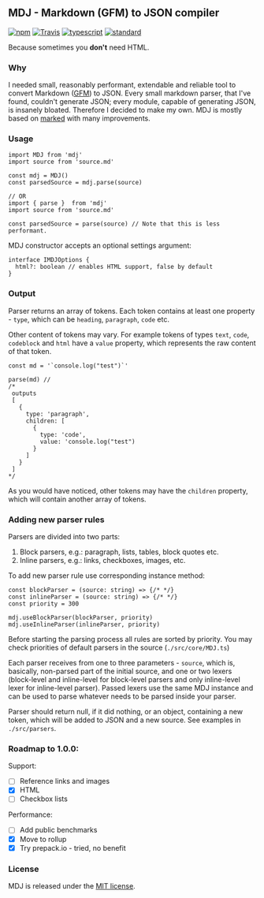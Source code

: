 ## MDJ - Markdown (GFM) to JSON compiler
[![npm](https://img.shields.io/npm/v/mdj.svg)](https://www.npmjs.com/package/mdj) [![Travis](https://img.shields.io/travis/dmitry-korolev/mdj.svg)](https://travis-ci.org/dmitry-korolev/mdj/) [![typescript](https://img.shields.io/badge/written_in-typescript-blue.svg)](https://www.typescriptlang.org/) [![standard](https://img.shields.io/badge/code_style-standard-yellow.svg)](https://standardjs.com/)

Because sometimes you **don't** need HTML.

### Why
I needed small, reasonably performant, extendable and reliable tool to convert Markdown ([GFM](https://guides.github.com/features/mastering-markdown/)) to JSON. Every small markdown parser, that I've found, couldn't generate JSON; every module, capable of generating JSON, is insanely bloated. Therefore I decided to make my own. MDJ is mostly based on [marked](https://github.com/chjj/marked/) with many improvements.

### Usage
```
import MDJ from 'mdj'
import source from 'source.md'

const mdj = MDJ()
const parsedSource = mdj.parse(source)

// OR
import { parse }  from 'mdj'
import source from 'source.md'

const parsedSource = parse(source) // Note that this is less performant.
```

MDJ constructor accepts an optional settings argument:
```
interface IMDJOptions {
  html?: boolean // enables HTML support, false by default
}
```

### Output
Parser returns an array of tokens. Each token contains at least one property - `type`, which can be `heading`, `paragraph`, `code` etc.

Other content of tokens may vary. For example tokens of types `text`, `code`, `codeblock` and `html` have a `value` property, which represents the raw content of that token.

```
const md = '`console.log("test")`'

parse(md) //
/*
 outputs
 [
   {
     type: 'paragraph',
     children: [
       {
         type: 'code',
         value: 'console.log("test")
       }
     ]
   }
 ]
*/
```

As you would have noticed, other tokens may have the `children` property, which will contain another array of tokens.

### Adding new parser rules
Parsers are divided into two parts:
1. Block parsers, e.g.: paragraph, lists, tables, block quotes etc.
2. Inline parsers, e.g.: links, checkboxes, images, etc.

To add new parser rule use corresponding instance method:

```
const blockParser = (source: string) => {/* */}
const inlineParser = (source: string) => {/* */}
const priority = 300

mdj.useBlockParser(blockParser, priority)
mdj.useInlineParser(inlineParser, priority)
```

Before starting the parsing process all rules are sorted by priority. You may check priorities of default parsers in the source (`./src/core/MDJ.ts`)

Each parser receives from one to three parameters - `source`, which is, basically, non-parsed part of the initial source, and one or two lexers (block-level and inline-level for block-level parsers and only inline-level lexer for inline-level parser). Passed lexers use the same MDJ instance and can be used to parse whatever needs to be parsed inside your parser.

Parser should return null, if it did nothing, or an object, containing a new token, which will be added to JSON and a new source. See examples in `./src/parsers`.

### Roadmap to 1.0.0:
Support:
* [ ] Reference links and images
* [x] HTML
* [ ] Checkbox lists

Performance:
* [ ] Add public benchmarks
* [x] Move to rollup
* [x] Try prepack.io - tried, no benefit

### License
MDJ is released under the [MIT license](LICENSE).